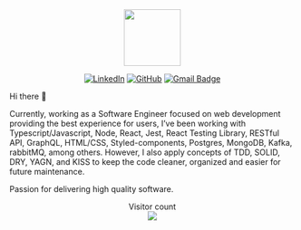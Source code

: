 
<section name="social-networks">
  <div id="header" align="center">
    <img src="https://media.giphy.com/media/M9gbBd9nbDrOTu1Mqx/giphy.gif" width="100"/>
  </div>
</section>

<section name="social-networks">
  <div align="center">

  [![LinkedIn](https://img.shields.io/badge/LinkedIn-blue?style=flat-square&logo=linkedin)](https://www.linkedin.com/in/matheusalxds/)
  [![GitHub](https://img.shields.io/badge/GitHub-black?style=flat-square&logo=github)](https://www.github.com/matheusalxds/)
  [![Gmail Badge](https://img.shields.io/badge/Gmail-c14438?style=flat-square&logo=Gmail&logoColor=white&link=mailto:matheus.alxds@gmail.com)](mailto:matheus.alxds@gmail.com)

  </div>
</section>

  
<p>Hi there 👋</p>
<p>
Currently, working as a Software Engineer focused on web development providing the best experience for users, I’ve been working with Typescript/Javascript, Node, React, Jest, React Testing Library, RESTful API, GraphQL, HTML/CSS, Styled-components, Postgres, MongoDB, Kafka, rabbitMQ, among others. However, I also apply concepts of TDD, SOLID, DRY, YAGN, and KISS to keep the code cleaner, organized and easier for future maintenance.

Passion for delivering high quality software.  
</p>

<p align="center"> 
  Visitor count<br>
  <img src="https://profile-counter.glitch.me/matheusalxds/count.svg" />
</p>
<!--
**matheusalxds/matheusalxds** is a ✨ _special_ ✨ repository because its `README.md` (this file) appears on your GitHub profile.

Here are some ideas to get you started:

- 🔭 I’m currently working on ...
- 🌱 I’m currently learning ...
- 👯 I’m looking to collaborate on ...
- 🤔 I’m looking for help with ...
- 💬 Ask me about ...
- 📫 How to reach me: ...
- 😄 Pronouns: ...
- ⚡ Fun fact: ...
-->
